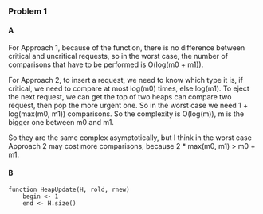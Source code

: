 ### Problem 1

#### A

For Approach 1, because of the function, there is no difference between critical and uncritical requests, so in the worst case, the number of comparisons that have to be performed is O(log(m0 + m1)). 

For Approach 2, to insert a request, we need to know which type it is, if critical, we need to compare at most log(m0) times, else log(m1). To eject the next request, we can get the top of two heaps can compare two request, then pop the more urgent one. So in the worst case we need 1 + log(max(m0, m1)) comparisons. So the complexity is O(log(m)), m is the bigger one between m0 and m1.

So they are the same complex asymptotically, but I think in the worst case Approach 2 may cost more comparisons, because 2 * max(m0, m1) > m0 + m1.

#### B

```
function HeapUpdate(H, rold, rnew)
	begin <- 1
	end <- H.size()
```

